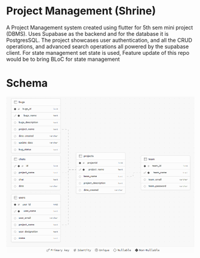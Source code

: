 # Project Management (Shrine)

A Project Management system created using flutter for 5th sem mini project (DBMS). 
Uses Supabase as the backend and for the database it is PostgresSQL. 
The project showcases user authentication, and all the CRUD operations, and advanced search operations
all powered by the supabase client. 
For state management set state is used, Feature update of this repo would be to bring BLoC for state management

# Schema
<img src="https://github.com/tejas-su/project_management/blob/main/assets/schema/schema.png" alt="schema">



